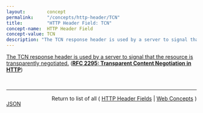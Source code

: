 ```yaml
---
layout:        concept
permalink:     "/concepts/http-header/TCN"
title:         "HTTP Header Field: TCN"
concept-name:  HTTP Header Field
concept-value: TCN
description: "The TCN response header is used by a server to signal that the resource is transparently negotiated."
---
```


[The TCN response header is used by a server to signal that the resource is transparently negotiated.](https://datatracker.ietf.org/doc/html/rfc2295#section-8.5 "Read documentation for HTTP Header Field &#34;TCN&#34;") (**[RFC 2295: Transparent Content Negotiation in HTTP](/specs/IETF/RFC/2295 "HTTP allows web site authors to put multiple versions of the same information under a single URL. Transparent content negotiation is an extensible negotiation mechanism, layered on top of HTTP, for automatically selecting the best version when the URL is accessed. This enables the smooth deployment of new web data formats and markup tags.")**)

<br/>
<hr/>

<p style="float : left"><a href="./TCN.json" title="JSON representing this particular Web Concept value">JSON</a></p>
<p style="text-align: right">Return to list of all ( <a href="../http-header/">HTTP Header Fields</a> | <a href="../">Web Concepts</a> )</p>
